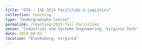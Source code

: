 ```yaml
---
title: "GTA - ISE 3214 Facilities & Logistics"
collection: teaching
type: "Undergraduate Course"
permalink: /teaching/2019-fall-Facilities
venue: "Industrial and Systems Engineering, Virginia Tech"
date: 2019-08-01
location: "Blacksburg, Virginia"
---
```

